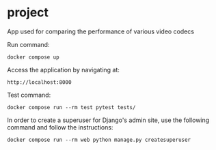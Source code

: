 # project

App used for comparing the performance of various video codecs

Run command:

    docker compose up


Access the application by navigating at:

    http://localhost:8000


Test command:

    docker compose run --rm test pytest tests/

In order to create a superuser for Django's admin site, use the following command and follow the instructions:

    docker compose run --rm web python manage.py createsuperuser
